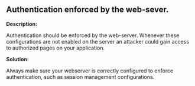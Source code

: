 
Authentication enforced by the web-sever.
-------

**Description:**

Authentication should be enforced by the web-server. Whenever these configurations are 
not enabled on the server an attacker could gain access to authorized 
pages on your application.


**Solution:**

Always make sure your webserver is correctly configured to enforce authentication, 
such as session management configurations.


	